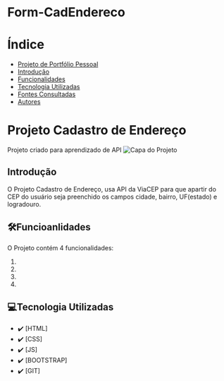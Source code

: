 # Form-CadEndereco

# Índice 

* [Projeto de Portfólio Pessoal](#projeto-de-portifolio-pessoal)  
* [Introdução](#introdu%C3%A7%C3%A3o)  
* [Funcionalidades](#funcionalidades)  
* [Tecnologia Utilizadas](#tecnologia-utilizadas)  
* [Fontes Consultadas](#fontes-consultadas)  
* [Autores](#autores)  

# Projeto Cadastro de Endereço
Projeto criado para aprendizado de API
![Capa do Projeto](video/capaendereco.png)


## Introdução
O Projeto Cadastro de Endereço, usa API da ViaCEP para que apartir do CEP do usuário seja preenchido os campos cidade, bairro, UF(estado) e logradouro.


## 🛠️Funcioanlidades
O Projeto contém 4 funcionalidades:
<ol>
    <li></li>
    <li></li>
    <li></li>
    <li></li>
</ol>


## 💻Tecnologia Utilizadas
- :heavy_check_mark: [HTML]
- :heavy_check_mark: [CSS]
- :heavy_check_mark: [JS]
- :heavy_check_mark: [BOOTSTRAP]
- :heavy_check_mark: [GIT]
